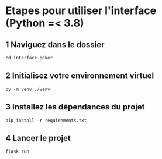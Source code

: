 # Etapes pour utiliser l'interface (Python =< 3.8)

## 1 Naviguez dans le dossier
`cd interface-poker`

## 2 Initialisez votre environnement virtuel
`py -m venv ./venv`

## 3 Installez les dépendances du projet
`pip install -r requirements.txt`

## 4 Lancer le projet
`flask run`